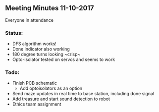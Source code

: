 ## Meeting Minutes 11-10-2017
Everyone in attendance

### Status:
 - DFS algorithm works!
 - Done indicator also working
 - 180 degree turns looking ~crisp~
 - Opto-isolator tested on servos and seems to work

### Todo:
  - Finish PCB schematic
    - Add optoisolators as an option
  - Send maze updates in real time to base station, including done signal
  - Add treasure and start sound detection to robot
  - Ethics team assignment
